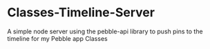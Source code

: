 # Classes-Timeline-Server
A simple node server using the pebble-api library to push pins to the timeline for my Pebble app Classes
